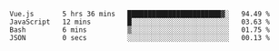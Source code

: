 <!--START_SECTION:waka-->

```text
Vue.js       5 hrs 36 mins   ███████████████████████▓░   94.49 %
JavaScript   12 mins         █░░░░░░░░░░░░░░░░░░░░░░░░   03.63 %
Bash         6 mins          ▒░░░░░░░░░░░░░░░░░░░░░░░░   01.75 %
JSON         0 secs          ░░░░░░░░░░░░░░░░░░░░░░░░░   00.13 %
```

<!--END_SECTION:waka-->
